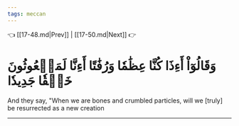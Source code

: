 ```yaml
---
tags: meccan
---
```


👈 [[17-48.md|Prev]] | [[17-50.md|Next]] 👉

# وَقَالُوٓاْ أَءِذَا كُنَّا عِظَٰمٗا وَرُفَٰتًا أَءِنَّا لَمَبۡعُوثُونَ خَلۡقٗا جَدِيدٗا

And they say, "When we are bones and crumbled particles, will we [truly] be resurrected as a new creation

---

